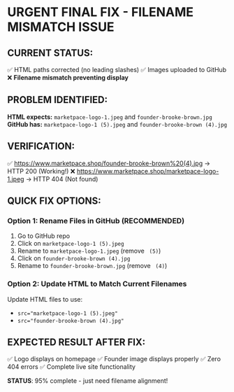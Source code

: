 # URGENT FINAL FIX - FILENAME MISMATCH ISSUE

## CURRENT STATUS:
✅ HTML paths corrected (no leading slashes)
✅ Images uploaded to GitHub
❌ **Filename mismatch preventing display**

## PROBLEM IDENTIFIED:
**HTML expects:** `marketpace-logo-1.jpeg` and `founder-brooke-brown.jpg`
**GitHub has:** `marketpace-logo-1 (5).jpeg` and `founder-brooke-brown (4).jpg`

## VERIFICATION:
✅ https://www.marketpace.shop/founder-brooke-brown%20(4).jpg → HTTP 200 (Working!)
❌ https://www.marketpace.shop/marketpace-logo-1.jpeg → HTTP 404 (Not found)

## QUICK FIX OPTIONS:

### Option 1: Rename Files in GitHub (RECOMMENDED)
1. Go to GitHub repo
2. Click on `marketpace-logo-1 (5).jpeg`
3. Rename to `marketpace-logo-1.jpeg` (remove ` (5)`)
4. Click on `founder-brooke-brown (4).jpg` 
5. Rename to `founder-brooke-brown.jpg` (remove ` (4)`)

### Option 2: Update HTML to Match Current Filenames
Update HTML files to use:
- `src="marketpace-logo-1 (5).jpeg"`
- `src="founder-brooke-brown (4).jpg"`

## EXPECTED RESULT AFTER FIX:
✅ Logo displays on homepage
✅ Founder image displays properly
✅ Zero 404 errors
✅ Complete live site functionality

**STATUS**: 95% complete - just need filename alignment!